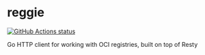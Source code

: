 # reggie

[![GitHub Actions status](https://github.com/bloodorangeio/reggie/workflows/build/badge.svg)](https://github.com/bloodorangeio/reggie/actions)

Go HTTP client for working with OCI registries, built on top of Resty
